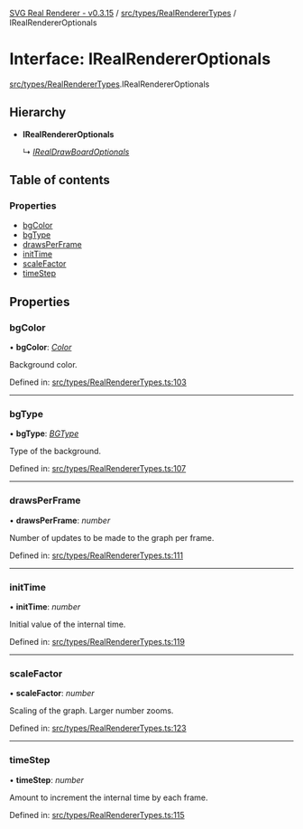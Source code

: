 [SVG Real Renderer - v0.3.15](../docs.md) / [src/types/RealRendererTypes](../modules/src_types_realrenderertypes.md) / IRealRendererOptionals

# Interface: IRealRendererOptionals

[src/types/RealRendererTypes](../modules/src_types_realrenderertypes.md).IRealRendererOptionals

## Hierarchy

* **IRealRendererOptionals**

  ↳ [*IRealDrawBoardOptionals*](src_types_realdrawboardtypes.irealdrawboardoptionals.md)

## Table of contents

### Properties

- [bgColor](src_types_realrenderertypes.irealrendereroptionals.md#bgcolor)
- [bgType](src_types_realrenderertypes.irealrendereroptionals.md#bgtype)
- [drawsPerFrame](src_types_realrenderertypes.irealrendereroptionals.md#drawsperframe)
- [initTime](src_types_realrenderertypes.irealrendereroptionals.md#inittime)
- [scaleFactor](src_types_realrenderertypes.irealrendereroptionals.md#scalefactor)
- [timeStep](src_types_realrenderertypes.irealrendereroptionals.md#timestep)

## Properties

### bgColor

• **bgColor**: [*Color*](../modules/src_types_realrenderertypes.md#color)

Background color.

Defined in: [src/types/RealRendererTypes.ts:103](https://github.com/HarshKhandeparkar/svg-real-renderer/blob/f7a4556/src/types/RealRendererTypes.ts#L103)

___

### bgType

• **bgType**: [*BGType*](../modules/src_types_realrenderertypes.md#bgtype)

Type of the background.

Defined in: [src/types/RealRendererTypes.ts:107](https://github.com/HarshKhandeparkar/svg-real-renderer/blob/f7a4556/src/types/RealRendererTypes.ts#L107)

___

### drawsPerFrame

• **drawsPerFrame**: *number*

Number of updates to be made to the graph per frame.

Defined in: [src/types/RealRendererTypes.ts:111](https://github.com/HarshKhandeparkar/svg-real-renderer/blob/f7a4556/src/types/RealRendererTypes.ts#L111)

___

### initTime

• **initTime**: *number*

Initial value of the internal time.

Defined in: [src/types/RealRendererTypes.ts:119](https://github.com/HarshKhandeparkar/svg-real-renderer/blob/f7a4556/src/types/RealRendererTypes.ts#L119)

___

### scaleFactor

• **scaleFactor**: *number*

Scaling of the graph. Larger number zooms.

Defined in: [src/types/RealRendererTypes.ts:123](https://github.com/HarshKhandeparkar/svg-real-renderer/blob/f7a4556/src/types/RealRendererTypes.ts#L123)

___

### timeStep

• **timeStep**: *number*

Amount to increment the internal time by each frame.

Defined in: [src/types/RealRendererTypes.ts:115](https://github.com/HarshKhandeparkar/svg-real-renderer/blob/f7a4556/src/types/RealRendererTypes.ts#L115)
